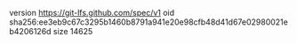 version https://git-lfs.github.com/spec/v1
oid sha256:ee3eb9c67c3295b1460b8791a941e20e98cfb48d41d67e02980021eb4206126d
size 14625
